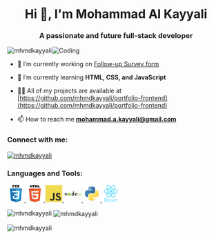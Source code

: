 <h1 align="center">Hi 👋, I'm Mohammad Al Kayyali</h1>
<h3 align="center">A passionate and future full-stack developer</h3>
<img align="right" alt="Coding" width="400" src="https://c.tenor.com/GfSX-u7VGM4AAAAM/coding.gif">

<p align="left"> <img src="https://komarev.com/ghpvc/?username=mhmdkayyali&label=Profile%20views&color=0e75b6&style=flat" alt="mhmdkayyali" /> </p>

- 🔭 I’m currently working on [Follow-up Survey form](https://github.com/mhmdkayyali/survey-frontend)

- 🌱 I’m currently learning **HTML, CSS, and JavaScript**

- 👨‍💻 All of my projects are available at [https://github.com/mhmdkayyali/portfolio-frontend](https://github.com/mhmdkayyali/portfolio-frontend)

- 📫 How to reach me **mohammad.a.kayyali@gmail.com**

<h3 align="left">Connect with me:</h3>
<p align="left">
<a href="https://instagram.com/mhmdkayyali" target="blank"><img align="center" src="https://raw.githubusercontent.com/rahuldkjain/github-profile-readme-generator/master/src/images/icons/Social/instagram.svg" alt="mhmdkayyali" height="30" width="40" /></a>
</p>

<h3 align="left">Languages and Tools:</h3>
<p align="left"> <a href="https://www.w3schools.com/css/" target="_blank" rel="noreferrer"> <img src="https://raw.githubusercontent.com/devicons/devicon/master/icons/css3/css3-original-wordmark.svg" alt="css3" width="40" height="40"/> </a> <a href="https://www.w3.org/html/" target="_blank" rel="noreferrer"> <img src="https://raw.githubusercontent.com/devicons/devicon/master/icons/html5/html5-original-wordmark.svg" alt="html5" width="40" height="40"/> </a> <a href="https://developer.mozilla.org/en-US/docs/Web/JavaScript" target="_blank" rel="noreferrer"> <img src="https://raw.githubusercontent.com/devicons/devicon/master/icons/javascript/javascript-original.svg" alt="javascript" width="40" height="40"/> </a> <a href="https://nodejs.org" target="_blank" rel="noreferrer"> <img src="https://raw.githubusercontent.com/devicons/devicon/master/icons/nodejs/nodejs-original-wordmark.svg" alt="nodejs" width="40" height="40"/> </a> <a href="https://www.python.org" target="_blank" rel="noreferrer"> <img src="https://raw.githubusercontent.com/devicons/devicon/master/icons/python/python-original.svg" alt="python" width="40" height="40"/> </a> <a href="https://reactjs.org/" target="_blank" rel="noreferrer"> <img src="https://raw.githubusercontent.com/devicons/devicon/master/icons/react/react-original-wordmark.svg" alt="react" width="40" height="40"/> </a> </p>

<p><img align="left" src="https://github-readme-stats.vercel.app/api/top-langs?username=mhmdkayyali&show_icons=true&locale=en&layout=compact" alt="mhmdkayyali" /></p>

<p>&nbsp;<img align="center" src="https://github-readme-stats.vercel.app/api?username=mhmdkayyali&show_icons=true&locale=en" alt="mhmdkayyali" /></p>

<p><img align="center" src="https://github-readme-streak-stats.herokuapp.com/?user=mhmdkayyali&" alt="mhmdkayyali" /></p>
